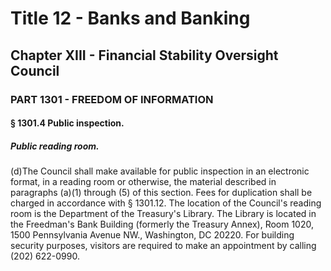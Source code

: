 
# Title 12 - Banks and Banking
## Chapter XIII - Financial Stability Oversight Council
### PART 1301 - FREEDOM OF INFORMATION
#### § 1301.4 Public inspection.
##### Public reading room.

(d)The Council shall make available for public inspection in an electronic format, in a reading room or otherwise, the material described in paragraphs (a)(1) through (5) of this section. Fees for duplication shall be charged in accordance with § 1301.12. The location of the Council's reading room is the Department of the Treasury's Library. The Library is located in the Freedman's Bank Building (formerly the Treasury Annex), Room 1020, 1500 Pennsylvania Avenue NW., Washington, DC 20220. For building security purposes, visitors are required to make an appointment by calling (202) 622-0990.
